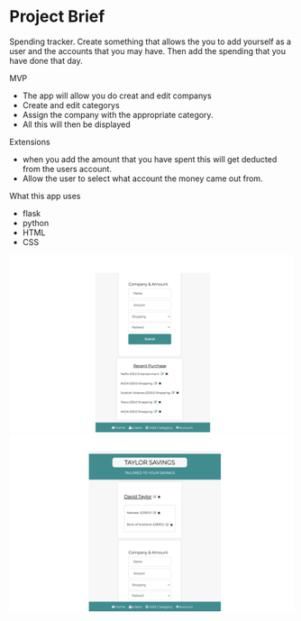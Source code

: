 # Project Brief

Spending tracker. Create something that allows the you to add yourself as a user and the accounts that you may have. 
Then add the spending that you have done that day.

MVP

- The app will allow you do creat and edit companys
- Create and edit categorys
- Assign the company with the appropriate category. 
- All this will then be displayed 

Extensions

- when you add the amount that you have spent this will get deducted from the users account. 
- Allow the user to select what account the money came out from. 


What this app uses
- flask
- python
- HTML
- CSS
 
<div style="float: left"><img src="img/Bottom_of_app.jpg" alt="Bottom of the app"></div>
<div style="float: right"><img src="img/Top_of_app.png" alt="Top of the app"></div>